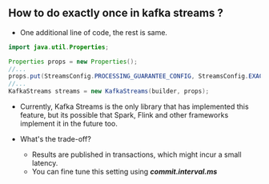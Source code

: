 ## How to do exactly once in kafka streams ? 

- One additional line of code, the rest is same.

```java
import java.util.Properties;

Properties props = new Properties();
//...
props.put(StreamsConfig.PROCESSING_GUARANTEE_CONFIG, StreamsConfig.EXACTLY_ONCE);
//...
KafkaStreams streams = new KafkaStreams(builder, props);
```

- Currently, Kafka Streams is the only library that has implemented this feature, but its possible
    that Spark, Flink and other frameworks implement it in the future too. 

- What's the trade-off?
  - Results are published in transactions, which might incur a small latency.
  - You can fine tune this setting using ***commit.interval.ms***